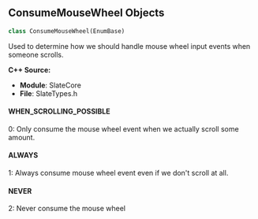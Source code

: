 ## ConsumeMouseWheel Objects

```python
class ConsumeMouseWheel(EnumBase)
```

Used to determine how we should handle mouse wheel input events when someone scrolls.

**C++ Source:**

- **Module**: SlateCore
- **File**: SlateTypes.h

<a id="unreal.ConsumeMouseWheel.WHEN_SCROLLING_POSSIBLE"></a>

#### WHEN_SCROLLING_POSSIBLE

0: Only consume the mouse wheel event when we actually scroll some amount.

<a id="unreal.ConsumeMouseWheel.ALWAYS"></a>

#### ALWAYS

1: Always consume mouse wheel event even if we don't scroll at all.

<a id="unreal.ConsumeMouseWheel.NEVER"></a>

#### NEVER

2: Never consume the mouse wheel

<a id="unreal.WindowTitleBarMode"></a>